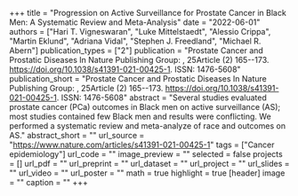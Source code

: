 +++
title = "Progression on Active Surveillance for Prostate Cancer in Black Men: A Systematic Review and Meta-Analysis"
date = "2022-06-01"
authors = ["Hari T. Vigneswaran", "Luke Mittelstaedt", "Alessio Crippa", "Martin Eklund", "Adriana Vidal", "Stephen J. Freedland", "Michael R. Abern"]
publication_types = ["2"]
publication = "Prostate Cancer and Prostatic Diseases In Nature Publishing Group: , 25Article (2) 165--173. https://doi.org/10.1038/s41391-021-00425-1. ISSN: 1476-5608"
publication_short = "Prostate Cancer and Prostatic Diseases In Nature Publishing Group: , 25Article (2) 165--173. https://doi.org/10.1038/s41391-021-00425-1. ISSN: 1476-5608"
abstract = "Several studies evaluated prostate cancer (PCa) outcomes in Black men on active surveillance (AS); most studies contained few Black men and results were conflicting. We performed a systematic review and meta-analyze of race and outcomes on AS."
abstract_short = ""
url_source = "https://www.nature.com/articles/s41391-021-00425-1"
tags = ["Cancer epidemiology"]
url_code = ""
image_preview = ""
selected = false
projects = []
url_pdf = ""
url_preprint = ""
url_dataset = ""
url_project = ""
url_slides = ""
url_video = ""
url_poster = ""
math = true
highlight = true
[header]
image = ""
caption = ""
+++
